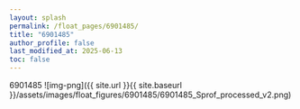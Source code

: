 ```yaml
---
layout: splash
permalink: /float_pages/6901485/
title: "6901485"
author_profile: false
last_modified_at: 2025-06-13
toc: false
---
```

 
6901485
![img-png]({{ site.url }}{{ site.baseurl }}/assets/images/float_figures/6901485/6901485_Sprof_processed_v2.png)
